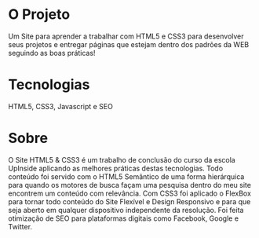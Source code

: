 # O Projeto
Um Site para aprender a trabalhar com HTML5 e CSS3 para desenvolver seus projetos e entregar páginas que estejam dentro dos padrões da WEB seguindo as boas práticas!

# Tecnologias
HTML5, CSS3, Javascript e SEO

# Sobre
O Site HTML5 & CSS3 é um trabalho de conclusão do curso da escola UpInside aplicando as melhores práticas destas tecnologias. Todo conteúdo foi servido com o HTML5 Semântico de uma forma hierárquica para quando os motores de busca façam uma pesquisa dentro do meu site encontrem um conteúdo com relevância. Com CSS3 foi aplicado o FlexBox para tornar todo conteúdo do Site Flexível e Design Responsivo e para que seja aberto em qualquer dispositivo independente da resolução. Foi feita otimização de SEO para plataformas digitais como Facebook, Google e Twitter.


